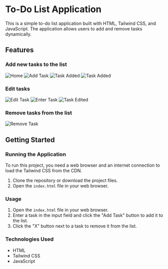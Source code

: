 # To-Do List Application

This is a simple to-do list application built with HTML, Tailwind CSS, and JavaScript. The application allows users to add and remove tasks dynamically.

## Features

### Add new tasks to the list

![Home](https://dolphinmulugeta.me/image/todoApp/Home.png)
![Add Task](https://dolphinmulugeta.me/image/todoApp/AddTask.png)
![Task Added](https://dolphinmulugeta.me/image/todoApp/TaskAdded.png)
![Task Added](https://dolphinmulugeta.me/image/todoApp/TaskAdded2.png)

### Edit tasks

![Edit Task](https://dolphinmulugeta.me/image/todoApp/EditTask.png)
![Enter Task](https://dolphinmulugeta.me/image/todoApp/EnterTaskEdit.png)
![Task Edited](https://dolphinmulugeta.me/image/todoApp/TaskEdited.png)

### Remove tasks from the list

![Remove Task](https://dolphinmulugeta.me/image/todoApp/RemoveTask.png)

## Getting Started

### Running the Application

To run this project, you need a web browser and an internet connection to load the Tailwind CSS from the CDN.

1. Clone the repository or download the project files.
2. Open the `index.html` file in your web browser.

### Usage

1. Open the `index.html` file in your web browser.
2. Enter a task in the input field and click the "Add Task" button to add it to the list.
3. Click the "X" button next to a task to remove it from the list.

### Technologies Used

- HTML
- Tailwind CSS
- JavaScript
